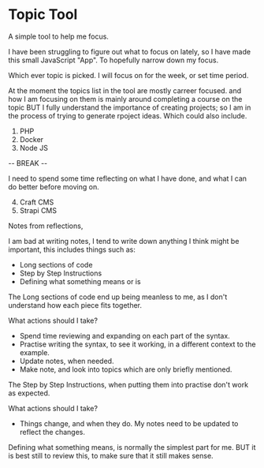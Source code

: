 # Topic Tool

A simple tool to help me focus.

I have been struggling to figure out what to focus on lately, so I have made this small JavaScript "App". To hopefully narrow down my focus.

Which ever topic is picked. I will focus on for the week, or set time period.

At the moment the topics list in the tool are mostly carreer focused. and how I am focusing on them is mainly around completing a course on the topic BUT I fully understand the importance of creating projects; so I am in the process of trying to generate rpoject ideas. Which could also include.

1. PHP
2. Docker
3. Node JS 

-- BREAK --

I need to spend some time reflecting on what I have done, and what I can do better before moving on.

4. Craft CMS
5. Strapi CMS

Notes from reflections, 

I am bad at writing notes, I tend to write down anything I think might be important, this includes things such as: 

- Long sections of code
- Step by Step Instructions
- Defining what something means or is

The Long sections of code end up being meanless to me, as I don't understand how each piece fits together.

What actions should I take?

- Spend time reviewing and expanding on each part of the syntax. 
- Practise writing the syntax, to see it working, in a different context to the example.
- Update notes, when needed.
- Make note, and look into topics which are only briefly mentioned.

The Step by Step Instructions, when putting them into practise don't work as expected.

What actions should I take?

- Things change, and when they do. My notes need to be updated to reflect the changes.

Defining what something means, is normally the simplest part for me. BUT it is best still to review this, to make sure that it still makes sense.

<!--

Front-End Developer
£26K - £36K
 
HTML
SCSS
TypeScript
APIs
Databases
Headless CMS platforms
Writing automation tests
Creating and maintaining application documentation
Scrum
Test automation and CI pipelines
JavaScript
Vue.js
Agile software development
Storybook
PHP7
Craft CMS
Laravel

Software Engineer
£38K - £62K

Python 3
Django
Typescript
Vue.js
Node

-->


<!--

## The Net Ninja 	
Best overall YouTubechannel for programmers 
https://www.youtube.com/c/TheNetNinja/playlists

CS Dojo	
Best for beginners 
https://www.youtube.com/c/CSDojo/playlists

Life of Luba 	
Best for programmers trying to find a job 
https://www.youtube.com/c/LifeofLuba/playlists

Academind 	
Best for unique programming insights 
https://www.youtube.com/c/Academind/playlists

Derek Banas	
Best for creative learning 
https://www.youtube.com/c/derekbanas/playlists

Free Code Camp
https://www.youtube.com/c/Freecodecamp/playlists

Level Up Tuts 
https://www.youtube.com/c/LevelUpTuts/playlists

NetworkChuck
https://www.youtube.com/c/NetworkChuck/playlists

Computerphile
https://www.youtube.com/user/Computerphile/playlists

Fireship
https://www.youtube.com/c/Fireship/playlists

Crash Course
https://www.youtube.com/c/crashcourse/playlists

## The New Boston
https://www.youtube.com/user/thenewboston/playlists

-->





<!--

Sorted:

"HTML",
"BEM",
"Atomic Design",
"CSS",
"sass",
"JavaScript",
"jQuery",
"Web Components",
"TypeScript",
"PHP",
"Symfony",
"Laravel",
"Wordpress",
"MySQL",
"MongoDB",
"Python",
"Django",
"Wagtail",            
"Phaser",
"SCORM",
"Xapi",
"Vue",  
"ReactJS",
"Svelte",
"StencilJS",
"StorybookJS",
"Express",
"BunJS",
"Deno",
"Git",
"GitHub",
"Grunt",
"NPM",
"Yarn",
"YAML",
"NodeJS",
"Docker",
"Kubernetes",
"Gitpod",
"Visual Studio",
"Vim",
"JetBrain",
"TDD",
"OOP",
"Cloud Development",

-->
